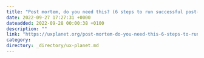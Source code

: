 ```yaml
---
title: "Post mortem, do you need this? (6 steps to run successful post-mortem, advantages, and checklist)"
date: 2022-09-27 17:27:31 +0000
dateadded: 2022-09-28 00:00:38 +0100
description: ""
link: "https://uxplanet.org/post-mortem-do-you-need-this-6-steps-to-run-successful-post-mortem-advantages-and-checklist-62476da40aa3?source=rss----819cc2aaeee0---4"
category:
directory: _directory/ux-planet.md
---
```

